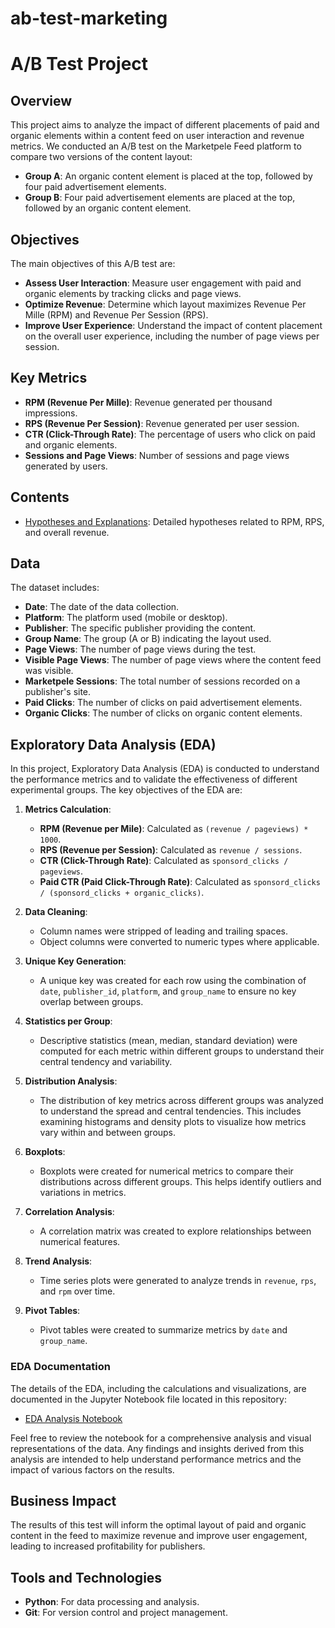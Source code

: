# ab-test-marketing
# A/B Test Project

## Overview

This project aims to analyze the impact of different placements of paid and organic elements within a content feed on user interaction and revenue metrics. We conducted an A/B test on the Marketpele Feed platform to compare two versions of the content layout:

- **Group A**: An organic content element is placed at the top, followed by four paid advertisement elements.
- **Group B**: Four paid advertisement elements are placed at the top, followed by an organic content element.

## Objectives

The main objectives of this A/B test are:

- **Assess User Interaction**: Measure user engagement with paid and organic elements by tracking clicks and page views.
- **Optimize Revenue**: Determine which layout maximizes Revenue Per Mille (RPM) and Revenue Per Session (RPS).
- **Improve User Experience**: Understand the impact of content placement on the overall user experience, including the number of page views per session.

## Key Metrics

- **RPM (Revenue Per Mille)**: Revenue generated per thousand impressions.
- **RPS (Revenue Per Session)**: Revenue generated per user session.
- **CTR (Click-Through Rate)**: The percentage of users who click on paid and organic elements.
- **Sessions and Page Views**: Number of sessions and page views generated by users.

## Contents
- [Hypotheses and Explanations](Hypotheses_and_Explanations.md): Detailed hypotheses related to RPM, RPS, and overall revenue.

## Data

The dataset includes:

- **Date**: The date of the data collection.
- **Platform**: The platform used (mobile or desktop).
- **Publisher**: The specific publisher providing the content.
- **Group Name**: The group (A or B) indicating the layout used.
- **Page Views**: The number of page views during the test.
- **Visible Page Views**: The number of page views where the content feed was visible.
- **Marketpele Sessions**: The total number of sessions recorded on a publisher's site.
- **Paid Clicks**: The number of clicks on paid advertisement elements.
- **Organic Clicks**: The number of clicks on organic content elements.

## Exploratory Data Analysis (EDA)

In this project, Exploratory Data Analysis (EDA) is conducted to understand the performance metrics and to validate the effectiveness of different experimental groups. The key objectives of the EDA are:

1. **Metrics Calculation**:
   - **RPM (Revenue per Mile)**: Calculated as `(revenue / pageviews) * 1000`.
   - **RPS (Revenue per Session)**: Calculated as `revenue / sessions`.
   - **CTR (Click-Through Rate)**: Calculated as `sponsord_clicks / pageviews`.
   - **Paid CTR (Paid Click-Through Rate)**: Calculated as `sponsord_clicks / (sponsord_clicks + organic_clicks)`.

2. **Data Cleaning**:
   - Column names were stripped of leading and trailing spaces.
   - Object columns were converted to numeric types where applicable.

3. **Unique Key Generation**:
   - A unique key was created for each row using the combination of `date`, `publisher_id`, `platform`, and `group_name` to ensure no key overlap between groups.

4. **Statistics per Group**:
   - Descriptive statistics (mean, median, standard deviation) were computed for each metric within different groups to understand their central tendency and variability.

5. **Distribution Analysis**:
   - The distribution of key metrics across different groups was analyzed to understand the spread and central tendencies. This includes examining histograms and density plots to visualize how metrics vary within and between groups.

6. **Boxplots**:
   - Boxplots were created for numerical metrics to compare their distributions across different groups. This helps identify outliers and variations in metrics.
     
7. **Correlation Analysis**:
   - A correlation matrix was created to explore relationships between numerical features.

8. **Trend Analysis**:
   - Time series plots were generated to analyze trends in `revenue`, `rps`, and `rpm` over time.
     
9. **Pivot Tables**:
   - Pivot tables were created to summarize metrics by `date` and `group_name`.

### EDA Documentation

The details of the EDA, including the calculations and visualizations, are documented in the Jupyter Notebook file located in this repository:

- [EDA Analysis Notebook](https://github.com/Elina-Bukhanov/ab-test-marketing/blob/main/EDA.ipynb)

Feel free to review the notebook for a comprehensive analysis and visual representations of the data. Any findings and insights derived from this analysis are intended to help understand performance metrics and the impact of various factors on the results.


## Business Impact

The results of this test will inform the optimal layout of paid and organic content in the feed to maximize revenue and improve user engagement, leading to increased profitability for publishers.

## Tools and Technologies

- **Python**: For data processing and analysis.
- **Git**: For version control and project management.
